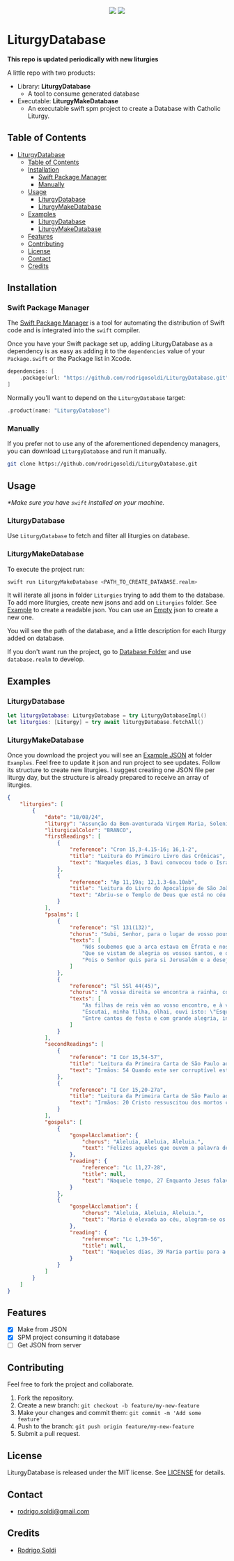 <p align="center">
<a href="https://swift.org/package-manager/"><img src="https://img.shields.io/badge/SPM-supported-DE5C43.svg?style=flat"></a>
<a href="https://github.com/rodrigosoldi/LiturgyDatabase/blob/main/LICENSE"><img src="https://img.shields.io/badge/license-MIT-black"></a>
</p>

# LiturgyDatabase

**This repo is updated periodically with new liturgies**

A little repo with two products:
- Library: **LiturgyDatabase**
  - A tool to consume generated database
- Executable: **LiturgyMakeDatabase**
    - An executable swift spm project to create a Database with Catholic Liturgy.

## Table of Contents

- [LiturgyDatabase](#liturgydatabase)
  - [Table of Contents](#table-of-contents)
  - [Installation](#installation)
    - [Swift Package Manager](#swift-package-manager)
    - [Manually](#manually)
  - [Usage](#usage)
    - [LiturgyDatabase](#liturgydatabase-1)
    - [LiturgyMakeDatabase](#liturgymakedatabase)
  - [Examples](#examples)
    - [LiturgyDatabase](#liturgydatabase-2)
    - [LiturgyMakeDatabase](#liturgymakedatabase-1)
  - [Features](#features)
  - [Contributing](#contributing)
  - [License](#license)
  - [Contact](#contact)
  - [Credits](#credits)

## Installation

### Swift Package Manager

The [Swift Package Manager](https://swift.org/package-manager/) is a tool for automating the distribution of Swift code and is integrated into the `swift` compiler.

Once you have your Swift package set up, adding LiturgyDatabase as a dependency is as easy as adding it to the `dependencies` value of your `Package.swift` or the Package list in Xcode.

```swift
dependencies: [
    .package(url: "https://github.com/rodrigosoldi/LiturgyDatabase.git", from: "1.0.0")
]
```

Normally you'll want to depend on the `LiturgyDatabase` target:

```swift
.product(name: "LiturgyDatabase")
```

### Manually

If you prefer not to use any of the aforementioned dependency managers, you can download `LiturgyDatabase` and run it manually.

```bash
git clone https://github.com/rodrigosoldi/LiturgyDatabase.git
```

## Usage

_*Make sure you have `swift` installed on your machine._

### LiturgyDatabase

Use `LiturgyDatabase` to fetch and filter all liturgies on database.

### LiturgyMakeDatabase

To execute the project run:

```swift
swift run LiturgyMakeDatabase <PATH_TO_CREATE_DATABASE.realm>
```

It will iterate all jsons in folder `Liturgies` trying to add them to the database.
To add more liturgies, create new jsons and add on `Liturgies` folder.
See [Example](#example) to create a readable json.
You can use an [Empty](./Example/empty.json) json to create a new one.

You will see the path of the database, and a little description for each liturgy added on database.

If you don't want run the project, go to [Database Folder](./Database) and use `database.realm` to develop.

## Examples

### LiturgyDatabase

```swift
let liturgyDatabase: LiturgyDatabase = try LiturgyDatabaseImpl()
let liturgies: [Liturgy] = try await liturgyDatabase.fetchAll()
```

### LiturgyMakeDatabase

Once you download the project you will see an [Example JSON](./Example/example.json) at folder `Examples`. Feel free to update it json and run project to see updates.
Follow its structure to create new liturgies.
I suggest creating one JSON file per liturgy day, but the structure is already prepared to receive an array of liturgies.

```json
{
    "liturgies": [
        {
            "date": "18/08/24",
            "liturgy": "Assunção da Bem-aventurada Virgem Maria, Solenidade",
            "liturgicalColor": "BRANCO",
            "firstReadings": [
                {
                    "reference": "Cron 15,3-4.15-16; 16,1-2",
                    "title": "Leitura do Primeiro Livro das Crônicas",
                    "text": "Naqueles dias, 3 Davi convocou todo o Israel em Jerusalém, a fim de transportar a arca do Senhor para o lugar que lhe havia preparado. 4 Davi reuniu também os filhos de Aarão e os levitas. 15 Os filhos de Levi levaram a arca de Deus, com os varais sobre os ombros, como Moisés havia mandado, de acordo com a ordem do Senhor. 16 Davi ordenou aos chefes dos levitas que designassem seus irmãos como cantores, para entoarem cânticos festivos, acompanhados de instrumentos musicais, harpas, cítaras e címbalos. 16,1 Tendo, pois, introduzido a arca de Deus e colocado no meio da tenda que Davi tinha armado, ofereceram na presença de Deus holocaustos e sacrifícios pacíficos. 2 Depois de oferecer os holocaustos e os sacrifícios pacíficos, Davi abençoou o povo em nome do Senhor."
                },
                {
                    "reference": "Ap 11,19a; 12,1.3-6a.10ab",
                    "title": "Leitura do Livro do Apocalipse de São João",
                    "text": "Abriu-se o Templo de Deus que está no céu e apareceu no Templo a arca da Aliança. 12,1 Então apareceu no céu um grande sinal: uma mulher vestida de sol, tendo a lua debaixo dos pés e sobre a cabeça uma coroa de doze estrelas. 3 Então apareceu outro sinal no céu: um grande Dragão, cor de fogo. Tinha sete cabeças e dez chifres e, sobre as cabeças, sete coroas. 4 Com a cauda, varria a terça parte das estrelas do céu, atirando-as sobre a terra. O Dragão parou diante da Mulher que estava para dar à luz, pronto para devorar o seu Filho, logo que nascesse. 5 E ela deu à luz um filho homem, que veio para governar todas as nações com cetro de ferro. Mas o Filho foi levado para junto de Deus e do seu trono. 6a A mulher fugiu para o deserto, onde Deus lhe tinha preparado um lugar. 10ab Ouvi então uma voz forte no céu, proclamando: \"Agora realizou-se a salvação, a força e a realeza do nosso Deus, e o poder do seu Cristo\"."
                }
            ],
            "psalms": [
                {
                    "reference": "Sl 131(132)",
                    "chorus": "Subi, Senhor, para o lugar de vosso pouso, subi com vossa arca poderosa!",
                    "texts": [
					    "Nós soubemos que a arca estava em Éfrata e nos campos de Iaar a encontramos: entremos no lugar em que ele habita, ante o escabelo de seus pés o adoremos!",
					    "Que se vistam de alegria os vossos santos, e os vossos sacerdotes, de justiça! Por causa de Davi, o vosso servo, não afasteis do vosso Ungido a vossa face!",
					    "Pois o Senhor quis para si Jerusalém e a desejou para que fosse sua morada: \"Eis o lugar do meu repouso para sempre, eu fico aqui: este é o lugar que preferi!\""
				    ]
                },
                {
                    "reference": "Sl 5Sl 44(45)",
                    "chorus": "À vossa direita se encontra a rainha, com veste esplendente de ouro de Ofir.",
                    "texts": [
                        "As filhas de reis vêm ao vosso encontro, e à vossa direita se encontra a rainha com veste esplendente de ouro de Ofir.",
                        "Escutai, minha filha, olhai, ouvi isto: \"Esquecei vosso povo e a casa paterna! Que o Rei se encante com vossa beleza! Prestai-lhe homenagem: é vosso Senhor!",
                        "Entre cantos de festa e com grande alegria, ingressam, então, no palácio real\". "
                    ]
                }
            ],
            "secondReadings": [
                {
                    "reference": "I Cor 15,54-57",
                    "title": "Leitura da Primeira Carta de São Paulo aos Coríntios",
				    "text": "Irmãos: 54 Quando este ser corruptível estiver vestido de incorruptibilidade e este ser mortal estiver vestido de imortalidade, então estará cumprida a palavra da Escritura: \"A morte foi tragada pela vitória. 55 Ó morte, onde está a tua vitória? Onde está o teu aguilhão?\" 56 O aguilhão da morte é o pecado, e a força do pecado é a Lei. 57 Graças sejam dadas a Deus que nos dá a vitória pelo Senhor nosso, Jesus Cristo."
                },
                {
                    "reference": "I Cor 15,20-27a",
                    "title": "Leitura da Primeira Carta de São Paulo aos Coríntios",
                    "text": "Irmãos: 20 Cristo ressuscitou dos mortos como primícias dos que morreram. 21 Com efeito, por um homem veio a morte e é também por um homem que vem a ressurreição dos mortos. 22 Como em Adão todos morrem, assim também em Cristo todos reviverão. 23 Porém, cada qual segundo uma ordem determinada: Em primeiro lugar, Cristo, como primícias; depois, os que pertencem a Cristo, por ocasião da sua vinda. 24 A seguir, será o fim, quando ele entregar a realeza a Deus-Pai, depois de destruir todo principado e todo poder e força. 25 Pois é preciso que ele reine até que todos os seus inimigos estejam debaixo de seus pés. 26 O último inimigo a ser destruído é a morte. 27a Com efeito, \"Deus pôs tudo debaixo de seus pés\"."
                }
            ],
            "gospels": [
                {
                    "gospelAcclamation": {
                        "chorus": "Aleluia, Aleluia, Aleluia.",
                        "text": "Felizes aqueles que ouvem a palavra de Deus e a guardam!"
                    },
                    "reading": {
                        "reference": "Lc 11,27-28",
                        "title": null,
                        "text": "Naquele tempo, 27 Enquanto Jesus falava ao povo uma mulher levantou a voz no meio da multidão e lhe disse: \"Feliz o ventre que te trouxe e os seios que te amamentaram\". 28 Jesus respondeu: \"Muito mais felizes são aqueles que ouvem a palavra de Deus e a põem em prática\"."
                    }
                }, 
                {
                    "gospelAcclamation": {
                        "chorus": "Aleluia, Aleluia, Aleluia.",
                        "text": "Maria é elevada ao céu, alegram-se os coros dos anjos."
                    },
                    "reading": {
                        "reference": "Lc 1,39-56",
                        "title": null,
                        "text": "Naqueles dias, 39 Maria partiu para a região montanhosa, dirigindo-se, apressadamente, a uma cidade da Judeia. 40 Entrou na casa de Zacarias e cumprimentou Isabel. 41 Quando Isabel ouviu a saudação de Maria, a criança pulou no seu ventre e Isabel ficou cheia do Espírito Santo. 42 Com um grande grito, exclamou: \"Bendita és tu entre as mulheres e bendito é o fruto do teu ventre!\" 43 Como posso merecer que a mãe do meu Senhor me venha visitar? 44 Logo que a tua saudação chegou aos meus ouvidos, a criança pulou de alegria no meu ventre. 45 Bem-aventurada aquela que acreditou, porque será cumprido, o que o Senhor lhe prometeu\". 46 Então Maria disse: \"A minha alma engrandece o Senhor, 47 e o meu espírito se alegra em Deus, meu Salvador, 48 porque olhou para a humildade de sua serva. Doravante todas as gerações me chamarão bem-aventurada, 49 porque o Todo-poderoso fez grandes coisas em meu favor. O seu nome é santo, 50 e sua misericórdia se estende, de geração em geração, a todos os que o respeitam. 51 Ele mostrou a força de seu braço: dispersou os soberbos de coração. 52 Derrubou do trono os poderosos e elevou os humildes. 53 Encheu de bens os famintos, e despediu os ricos de mãos vazias. 54 Socorreu Israel, seu servo, lembrando-se de sua misericórdia, 55 conforme prometera aos nossos pais, em favor de Abraão e de sua descendência, para sempre\". 56 Maria ficou três meses com Isabel; depois voltou para casa."
                    }
                }
            ]
        }
    ]
}
```

## Features

- [x] Make from JSON
- [X] SPM project consuming it database
- [ ] Get JSON from server

## Contributing

Feel free to fork the project and collaborate.

1. Fork the repository.
2. Create a new branch: `git checkout -b feature/my-new-feature`
3. Make your changes and commit them: `git commit -m 'Add some feature'`
4.	Push to the branch: `git push origin feature/my-new-feature`
5.	Submit a pull request.

## License

LiturgyDatabase is released under the MIT license. See [LICENSE](./LICENSE) for details.

## Contact

- [rodrigo.soldi@gmail.com](mailto:rodrigo.soldi@gmail.com)

## Credits

- [Rodrigo Soldi](https://github.com/rodrigosoldi)